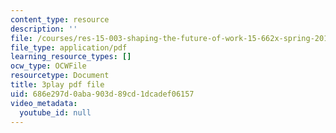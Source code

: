 ```yaml
---
content_type: resource
description: ''
file: /courses/res-15-003-shaping-the-future-of-work-15-662x-spring-2016/686e297d0aba903d89cd1dcadef06157_xApFTcsFPcQ.pdf
file_type: application/pdf
learning_resource_types: []
ocw_type: OCWFile
resourcetype: Document
title: 3play pdf file
uid: 686e297d-0aba-903d-89cd-1dcadef06157
video_metadata:
  youtube_id: null
---
```

